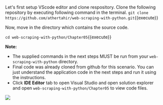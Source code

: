 Let's first setup VScode editor and clone respository. Clone the following repository by executing following command in the terminal.
`git clone https://github.com/athertahir/web-scraping-with-python.git`{{execute}}

Now, move in the directory which contains the source code.

`cd web-scraping-with-python/Chapter05`{{execute}}


**Note:**
- The supplied commands in the next steps MUST be run from your `web-scraping-with-python` directory. 
- Final code was already cloned from github for this scenario. You can just understand the application code in the next steps and run it using the instructions.
- Click **IDE Editor** tab to open Visual Studio and open solution explorer and open `web-scraping-with-python/Chapter05` to view code files.

![](https://github.com/fenago/katacoda-scenarios/raw/master/web-scraping-with-python/1.JPG)


